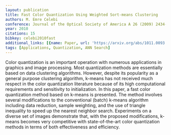 ```yaml
---
layout: publication
title: Fast Color Quantization Using Weighted Sort-means Clustering
authors: M. Emre Celebi
conference: Journal of the Optical Society of America A 26 (2009) 2434-2443
year: 2010
citations: 15
bibkey: celebi2010fast
additional_links: [{name: Paper, url: 'https://arxiv.org/abs/1011.0093'}]
tags: [Applications, Quantization, ANN Search]
---
```

Color quantization is an important operation with numerous applications in
graphics and image processing. Most quantization methods are essentially based
on data clustering algorithms. However, despite its popularity as a general
purpose clustering algorithm, k-means has not received much respect in the
color quantization literature because of its high computational requirements
and sensitivity to initialization. In this paper, a fast color quantization
method based on k-means is presented. The method involves several modifications
to the conventional (batch) k-means algorithm including data reduction, sample
weighting, and the use of triangle inequality to speed up the nearest neighbor
search. Experiments on a diverse set of images demonstrate that, with the
proposed modifications, k-means becomes very competitive with state-of-the-art
color quantization methods in terms of both effectiveness and efficiency.